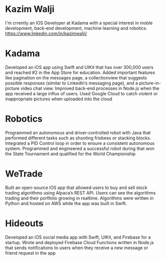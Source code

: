 # Kazim Walji

I'm crrently an IOS Developer at Kadama with a special interest in moble development, back-end development, machine learning and robotics. 
https://www.linkedin.com/in/kazimwalji/

# Kadama
Developed an iOS app using Swift and UIKit that has over 300,000 users and reached #2 in the App
Store for education. Added important features like pagination on the messages page, a collectionview that suggests
possible responses (similar to Linkedln’s messaging page), and a picture-in-picture video chat view. Improved back-end processes in Node.js when the app received a large influx of users. Used Google Cloud to catch violent or inappropriate pictures when uploaded into the cloud

# Robotics
Programmed an autonomous and driver-controlled robot with Java that performed different tasks such as shooting frisbees or stacking blocks.
Integrated a PID Control loop in order to ensure a consistent autonomous system. 
Programmed and engineered a successful robot during that won the State Tournament and qualified
for the World Championship

# WeTrade
Built an open-source iOS app that allowed users to buy and sell stock trading algorithms using
Alpaca’s REST API. 
Users can see the algorithms trading and their portfolio growing in realtime. Algorithms were written in Python and hosted on AWS while the app was built in Swift.

# Hideouts
Developed an iOS social media app with Swift, UIKit, and Firebase for a startup. Wrote and deployed Firebase Cloud Functions written in Node.js that sends notifications to users when they receive a new message or friend request in the app

